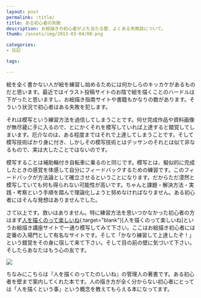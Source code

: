 ```yaml
---
layout: post
permalink: :title/
title: ある初心者の失敗
description: お絵描きの初心者がぶち当たる壁、よくある失敗談について。
thumb: /assets/img/2013-03-04/00.png

categories:
- 日記

tags:

---
```


絵を全く書かない人が絵を練習し始めるためには何かしらのキッカケがあるものだと思います。最近ではイラスト投稿サイトのお陰で絵を描くことのハードルは下がったと思いますし、お絵描き指南サイトや書籍もかなりの数があります。そういう状況で初心者はある失敗を犯します。

それは模写という練習方法を過信してしまうことです。何せ完成作品や資料画像が無尽蔵に手に入るので、とにかくそれを模写していれば上達すると錯覚してしまいます。厄介なのは、ある程度まではそれで上達してしまうことです。そして模写技術ばかり身に付き、しかしその模写技術とはデッサンのそれとは似て非なるもので、実は大したことではないのです。

模写することは補助輪付き自転車に乗るのと同じです。模写とは、擬似的に完成したときの感覚を体感して自分にフィードバックするための練習です。このフィードバックが方法論として確立させるということになります。だからただ漠然と模写していても何も得られない可能性が高いです。ちゃんと課題・解決方法・実践・考察という手順を踏んで理論化しようと努めなければなりません。ある初心者にはそんな発想はありませんでした。

さて以上です。救いはありません。特に練習方法を思いつかなかった初心者の方はまず[人を描くのって楽しいね](http://www.asahi-net.or.jp/~ZM5S-NKMR/){:target="blank"}[人を描くのって楽しいね]というお絵描き講座サイトで一通り模写してみて下さい。ここはお絵描き初心者には定番の入場門として有名なサイトです。そして「かなり練習して上達したぞ！」という錯覚をその身に宿して来て下さい。そして目の前の壁に気づいて下さい。そしたらあなたはもう心の友です。

<a target="blank"  href="https://www.amazon.co.jp/gp/product/4331514706/ref=as_li_tl?ie=UTF8&camp=247&creative=1211&creativeASIN=4331514706&linkCode=as2&tag=koma5109-22&linkId=9ac13b35e80218ee3208bd2519b28658"><img border="0" src="//ws-fe.amazon-adsystem.com/widgets/q?_encoding=UTF8&MarketPlace=JP&ASIN=4331514706&ServiceVersion=20070822&ID=AsinImage&WS=1&Format=_SL250_&tag=koma5109-22" ></a><img src="//ir-jp.amazon-adsystem.com/e/ir?t=koma5109-22&l=am2&o=9&a=4331514706" width="1" height="1" border="0" alt="" style="border:none !important; margin:0px !important;" />

ちなみにこちらは『人を描くのってたのしいね』の管理人の著書です。ある初心者を壁まで案内してくれた本です。人の描き方が全く分からない初心者にとっては「人を描くという事」という概念を教えてもらえる本になってます。
